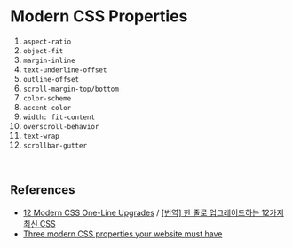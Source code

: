# Modern CSS Properties
1. `aspect-ratio`
2. `object-fit`
3. `margin-inline`
4. `text-underline-offset`
5. `outline-offset`
6. `scroll-margin-top/bottom`
7. `color-scheme`
8. `accent-color`
9. `width: fit-content`
10. `overscroll-behavior`
11. `text-wrap`
12. `scrollbar-gutter`

<br/>

## References
- [12 Modern CSS One-Line Upgrades](https://moderncss.dev/12-modern-css-one-line-upgrades/) / [[번역] 한 줄로 업그레이드하는 12가지 최신 CSS](https://velog.io/@surim014/12-modern-css-one-line-upgrades)
- [Three modern CSS properties your website must have](https://bejamas.io/blog/modern-css-properties-your-website-must-have/)
